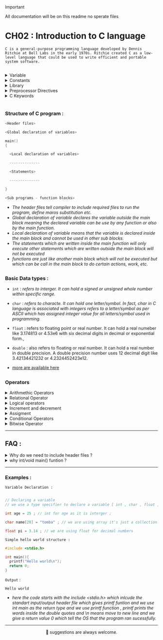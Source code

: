 > [!IMPORTANT]
> All documentation will be on this readme no sperate files

# CH02 : Introduction to C language 

`C is a general-purpose programming language developed by Dennis Ritchie at Bell Labs in the early 1970s. Ritchie created C as a low-level language that could be used to write efficient and portable system software.`

##

<details>
  <summary>
    Variable  
  </summary>
  
- `A variable is an identifier or a name which is used to refer a value and this value varies or changes during the program execution.`<br>
*example* : *name = tomba , surname = laisharam, age=25*
- `How to declare a variable in C ?`
  - We use a data type specifier along with the variable
     - e.g : `int age ;` , *int is a data type for interger and age is the name of variable*
- `Two types of Variable` :
  - `Global Variable` : *Variable which are declared outside the main function block, and they can be used in the main program block and sub program block like functions.*
  - `Local Variable `: *Variable which are declared inside the main function block, and they are used only in the block in which they are declared. Sub programs or functions can also have local variable.*
- `Initialization and Assignment`

  - `Initialization`: *When we declare a variable and give it a value at the same time, it's called initialization.*
    - **Example**: 
      ```c
      int age = 32;
      ```
      We declare an integer variable named `age` and assign it the value 32 at the same time.

  - `Assignment`: *When we give a new value to an already declared variable, it's called assignment.*
    - **Example**: 
      ```c
      age = 25;
      ```
      The variable `age` was already initialized with the value 32, and now we are updating it to 25.

    - Assignment is not limited to changing values. If a variable was declared but not initialized, we can assign a value to it later.
      - **Example**:
        ```c
        int age;     // Declaration without initialization
        age = 30;    // Assignment after declaration
        ```
</details>

<details>
  <summary>
    Constants
  </summary>

- `Constant : Any unchanged value in a program during program execution is called a constant .`
  
- `Different Types of Constant `:
  
    - `Numeric Constants` :
      
        - 1.`Interger Constant `: *An interger constant is a signed or unsigned whole number.*
          - e.g `-24, 52, 102`
            
        - 2.`Real or Floating Point Constant` : *Any signed or unsigned number with fractional part is called real or floating point constant*
            - e.g `3.14, 0.234, 0.42e-32`
              
    - `String or Character constant` :
      
        - 1.`Single character string constant` : *Any letter or character enclosed in single apostrophe is called single character sting constant*
            - e.g `'h', 'a' , '+'`
              
        - 2.`String of characters constant` : *Any string of characters consisting of letters, digits, and symbols enclosed in double quotes is called string of characters constant*
            - e.g `"letters", "number02" , "person+name+$`
              
</details>

<details>

<summary>
  Library
</summary>

- `Library` :  *A library in C is a collection of pre-compiled functions and routines that can be used in programs to perform common tasks, such as input/output, string handling, or math operations.*

-  `Common Librarys`:

      - `stdio.h` : *provides function and others assets for input/output*

      - `conio.h` : *short for console input output , is a library used by some older compilers like TURBOC++ compiler, that provide functions like getch,clrscr,etc but it's a outdated library*
    
      - `math.h` : *provides mathematical funtions to perform mathematical calculations , funcitons include sqrt, pow,etc*
    
      - `string.h` : *provide funtions for manipilating strings in c , functions include strcpy,strcmp,strlen ,etc*

      - `stdlib.h` : *provides system related functions , like system,malloc,calloc,free for dynaminc memory allocation*
 
> Sometimes Programmers write their own librarys for their specific needs

</details>

<details>
<summary>Preprocessor Directives</summary>

- `Preprocessor directives in C are instructions that are processed by the C preprocessor before the actual compilation of the program begins. These directives begin with the symbol # and are used to include files, define constants or macros, and control the compilation process conditionally.`
  
- `Types of Preprocessor directives` :
  - 1. `File Inclusion` :  *Used to include contents of another file , `syntax : #include <file>`*

  - 2. `Macro Definition` : *Used to define symbolic constant or macro , `example : #define MONTH 30`*

  - [more are available here](https://www.geeksforgeeks.org/cc-preprocessors/) 
  
</details>

<details>
  <summary>
    C Keywords 
  </summary>

`There are 32 available Keywords in C (version C98/C90)`

```c
auto        break       case        char        const
continue    default     do          double      else
enum        extern      float       for         goto
if          int         long        register    return
short       signed      sizeof      static      struct
switch      typedef     union       unsigned    void
volatile    while
```

  
</details>


#


### Structure of C program :
```c
<Header files>

<Global declaration of variables>

main()
{

  <Local declaration of variables>

  --------------

  <Statements>

  --------------

}

<Sub programs - function blocks>
```

- *The header files tell compiler to include required files to run the program, define maros substitution etc.*
- *Global declaration of variable declares the variable outside the main block meaning the declared variable can be use by any function or also by the main function.*
- *Local declaration of variable means that the variable is declared inside the main block and cannot be used in other sub blocks.*
- *The statements which are written inside the main function will only execute other statements which are written outside the main block will not be executed*
- *functions are just like another main block which will not be executed but which can be call in the main block to do certain actions, work, etc.*

##

### Basic Data types :

- `int` : *refers to interger. It can hold a signed or unsigned whole number within specific range.*
  
- `char` : *refers to characte. It can hold one letter/symbol. In fact, char in C language is associated with integers refers to a letter/symbol as per ASCII which has assigned integer value for all letters/symbol used in programming.*
  
- `float` : refers to floating point or real number. It can hold a real numeber like 3.174813 or 4.53e6 with six decimal digits in decimal or exponential form.,

- `double` : also refers to floating or real number. It can hold a real number in double precision. A double precision number uses 12 decimal digit like 3.42134421232 or 4.2324452423e12.

- [more are available here](https://www.geeksforgeeks.org/data-types-in-c/)

## 

### Operators 

<details>
  <summary>
    Arithmethic Operators 
  </summary>
  
- `+ : addition` , *1 + 1 = 2* 
- `- : substraction`, *2 - 1 = 1*
- `* : multiplication`, *2 * 3 = 6*
- `/ : division`, *8 / 2 = 4*

</details>

<details>
  <summary>
    Relational Operator
  </summary>

- `< : less than` : *5 < 2 : FALSE*

- `> : greater than` : *5 > 2 : TRUE*

- `<= : less than or equal to` : *5 <= 2 : FALSE*

- `>= : greater than or equal to` : *5 >= 2 : TRUE*

- `== : equal to` : *5 == 2 : FALSE* or *5 == 5 : TRUE*

- `!= : not equal to` : *5 != 2 : TRUE*

</details>

<details>
  <summary>
    Logical operators
  </summary>


-`&& : AND` : Returns TRUE if all the given condition or statement are true , if any statement is false , it will always return FALSE <br> *e.g (5<2) && (5>2) : FALSE*

-`|| : OR` : Return TRUE if any of the given condition or statement are true, if none of the condition is TRUE , it will always return FALSE <br> *e.g (5<2) || (5>3) : TRUE*  

-`! : NOT` : Return TRUE if the condition is FALSE , if the condtion is TRUE , it will always return FALSE <br> *e.g !(5<2) : TRUE*


`TRUTH TABLE FOR AND(&&)`


| `OPERAND 1` | `OPERAND 2` | `RESULT` |
| -- | -- | -- |
| `true` | `true` | `true` |
| `true` | `false` | `false` | 
| `false` | `true` | `false` |
| `false` | `false` | `false` |


`TRUTH TABLE FOR OR(||)`


| `OPERAND 1` | `OPERAND 2` | `RESULT` |
| -- | -- | -- |
| `true` | `true` | `true` |
| `true` | `false` | `true` | 
| `false` | `true` | `true` |
| `false` | `false` | `false` |


`TRUTH TABLE FOR NOT(!)`

| `OPERAND` | `RESULT` |
| -- | -- |
| `true` |  `false` |
| `false` | `true` | 

</details>

<details>
  <summary>
    Increment and decrement 
  </summary>


### In the C programming language, increment and decrement are operators that are used to increase or decrease the value of a variable by 1, respectively.

## Increment

The increment operator in C is represented by the `++` symbol. It can be used in two ways:

1. **Pre-increment**: `++variable`
   - The value of the variable is incremented by 1 before it is used in the expression.
   - Example: `x = ++y;` (first increments `y` by 1, then assigns the new value of `y` to `x`)

2. **Post-increment**: `variable++`
   - The value of the variable is used in the expression first, and then it is incremented by 1.
   - Example: `x = y++;` (first assigns the current value of `y` to `x`, then increments `y` by 1)

## Decrement

The decrement operator in C is represented by the `--` symbol. It can also be used in two ways:

1. **Pre-decrement**: `--variable`
   - The value of the variable is decremented by 1 before it is used in the expression.
   - Example: `x = --y;` (first decrements `y` by 1, then assigns the new value of `y` to `x`)

2. **Post-decrement**: `variable--`
   - The value of the variable is used in the expression first, and then it is decremented by 1.
   - Example: `x = y--;` (first assigns the current value of `y` to `x`, then decrements `y` by 1)

Here's an example to illustrate the difference between pre-increment/decrement and post-increment/decrement:

```c
int x = 5;
int y = 10;

// Pre-increment
x = ++y; // x = 11, y = 11

// Post-increment
x = y++; // x = 11, y = 12

// Pre-decrement
x = --y; // x = 11, y = 11

// Post-decrement
x = y--; // x = 12, y = 11
```
  
</details>

<details>
  <summary>
    Assigment
  </summary>


In C programming, assignment operators are used to assign values to variables. The most common assignment operator is the equal sign (=), but there are several compound assignment operators that combine an arithmetic operation with assignment. Here's a brief explanation of some of these operators, along with examples in C code format.

Simple Assignment (=)
Assigns the value on the right to the variable on the left.

```c
int x = 10;  // x is now 10
```

Addition Assignment (+=)
Adds the right operand to the left operand and assigns the result to the left operand.

```c
int x = 10;
x += 5;  // x is now 15 (10 + 5)
```

Subtraction Assignment (-=)
Subtracts the right operand from the left operand and assigns the result to the left operand.

```c
int x = 10;
x -= 3;  // x is now 7 (10 - 3)
```

Multiplication Assignment (*=)
Multiplies the left operand by the right operand and assigns the result to the left operand.

```c
int x = 10;
x *= 2;  // x is now 20 (10 * 2)
```

Division Assignment (/=)
Divides the left operand by the right operand and assigns the result to the left operand.

```c
int x = 10;
x /= 2;  // x is now 5 (10 / 2)
```

Modulus Assignment (%=)
Takes the modulus using the left operand and the right operand and assigns the result to the left operand.

```c
int x = 10;
x %= 3;  // x is now 1 (10 % 3)
```

Bitwise AND Assignment (&=)
Performs a bitwise AND operation on the left operand and the right operand and assigns the result to the left operand.

```c

int x = 0b1010;
x &= 0b1100;  // x is now 0b1000 (0b1010 & 0b1100)
```

Bitwise OR Assignment (|=)
Performs a bitwise OR operation on the left operand and the right operand and assigns the result to the left operand.

```c

int x = 0b1010;
x |= 0b0011;  // x is now 0b1011 (0b1010 | 0b0011)
```

Bitwise XOR Assignment (^=)
Performs a bitwise XOR operation on the left operand and the right operand and assigns the result to the left operand.


```c

int x = 0b1010;
x ^= 0b0101;  // x is now 0b1111 (0b1010 ^ 0b0101)
```

These compound assignment operators provide a shorthand way to update the value of a variable based on its current value. They are widely used in C programming to make code more concise and readable.
  
</details>


<details>

<summary>
  Conditional Operators
</summary>
<br>

Conditional Operator or Ternary operator is used to check a condition and select a value of the condition depending on the value of the condition.
It's just a shorter version of if-else statement completed in one line. 

- `Ternary operator in c` : *syntax :* `(condition)? value 1 : value 2 ;`,
- If the condition is *TRUE* it will execute the `value 1` and if the condition is *FALSE* it will execute the `value 2`.

<br>

`Comparision Ternary and if-else operator :`

<br>

`Ternary`

```c
int a = 10 ;
int b = 15 ;
int big;

big = (a>b)? a : b ; 
```

<br>

`If-else`

```c
int a = 10;
int b = 15;
int big;

if (a>b){
big = a;
}
else {
big = b;
}
```

</details>


<details>
<summary>
  Bitwise Operator
</summary>

>Recommanded not to focus much on these as they are for advance programmers who manages data at bit level<br>
>Some Research on Binary numbers and Base 2 number system will help understand these better ! 

## 🔹 What Are Bitwise Operators?

Bitwise operators work on **individual bits** (0s and 1s) of integer values.  
They perform operations at the binary level.

---

## 🔹 Why Use Bitwise Operators?

They are useful for:
- Low-level hardware programming
- Efficient memory or flag manipulation
- Performance optimization

---

## 🔹 Bitwise Operators in C

| Operator | Name         | Description                                                |
|----------|--------------|------------------------------------------------------------|
| `&`      | AND          | 1 if **both bits** are 1                                   |
| `\|`      | OR           | 1 if **at least one** bit is 1                             |
| `^`      | XOR          | 1 if **only one** of the bits is 1                         |
| `~`      | NOT          | **Flips** all bits (0 becomes 1, and 1 becomes 0)          |
| `<<`     | Left Shift   | Shifts bits **left**, fills 0s on the right                |
| `>>`     | Right Shift  | Shifts bits **right**, removes bits from the end           |

---

## 🔹 Example in C

```c
#include <stdio.h>

int main() {
    int a = 5;   // Binary: 00000101
    int b = 3;   // Binary: 00000011

    printf("a & b = %d\n", a & b);  // 00000001 -> 1
    printf("a | b = %d\n", a | b);  // 00000111 -> 7
    printf("a ^ b = %d\n", a ^ b);  // 00000110 -> 6
    printf("~a = %d\n", ~a);        // In 8-bit: 11111010 -> -6 (2's complement)
    printf("a << 1 = %d\n", a << 1); // 00001010 -> 10
    printf("a >> 1 = %d\n", a >> 1); // 00000010 -> 2

    return 0;
}
```

---

## 🔹 Quick Bit Reference

```text
a = 5  = 00000101
b = 3  = 00000011

a & b  = 00000001 = 1
a | b  = 00000111 = 7
a ^ b  = 00000110 = 6
~a     = 11111010 = -6 (in 2's complement)
a << 1 = 00001010 = 10
a >> 1 = 00000010 = 2
```

---

</details>

---

## FAQ :

<details>

<summary>
Why do we need to include header files ? 
</summary>


### Why do we need to include header files ?

`We include header file because they contain pre-define functions , macros which will help us write a program without making complex functions .`

*We can also write a program without including a header file but we need to write our own functions like example we do not want to include the stdio.h header file but this header file give us the required functions for input/output like printf and scanf so if we do not include the stdio.h header file we need to make a custom funtion for printing and getting user input like printf and scanf by ourself*

### TL;DR 

`We include header file to use pre-define functions , macros so if we do not include them we need to make the funtions ourself`


</details>

<details>

<summary>
  why int/void main() funtion ?
</summary>

### Why most of the time main() has int/void next to it like int/void main() ? 

> using void is also discourage for large projects

`Main function is the only function which is executed by the program. So a funtion need a type right ? so we are specifying the type of our main funtion int meaning it was a integer return type and void means no return type and the OS also checks for return type to determine what happen to the program running ?`

- *For every funtion there should be a type and the types can be our choice wheather int/void it totally depends on us*<br>
- *if we want to debug our code we specify the return type to `int`  to main because when the main program executes successfully it return 0 and when it had error it return 1*<br>
- *if we dont want to debug or bother with returns we specify `void` to main because when it executes it will not return anything*<br>
- *the OS or the system check the program running so it check via the return type if return was 1 it knows the program has ran into an error and will notify you*

### TL;DR

`We use int/void to main because main is also a funtion and every funtion needs its type to determine return type and we use int when we need to debug code because it returns 0 when it works and 1 when it gives error and we use void to specify no return type meaning nothing will return and bother and the os also check the program condition using return values`.

--- 

### 🙃 After this did i just sense another question XD ? if not 😳 i will try to list it 

### Q. Then why can't we use char main() or float main() ?

`We can use char or float type with main but it is highly discourage because the OS or the system checking the program condition via the return value
will not be able to understand char return and float return as said in the above that 0 and 1 are used for success and error and there are no know values for char and float return.`

### TL;DR 

`We can use char or float main but it is highly discourage as the OS will not know the return values because the OS does not have any idea what a char or float return means as it works on 0 and 1 for return`

</details>

---

### Examples :

`Variable Declaration : `

```c

// Declaring a variable 
// we use a type specifier to declare a variable [ int , char , float , double] choose the required type

int age = 25 ; // int for age as it is interger ;

char name[20] = "tomba" ; // we are using array it's just a collection of many char

float pi = 3.14 ; // we are using float for decimal numbers 
```



`Simple hello world structure : `

```c
#include <stdio.h>

int main(){
  printf("Hello world\n");
  return 0;
}
```

`Output` :
  ```
Hello world

```


- *here the code starts with the include <stdio.h>  which inlcude the standart input/output header file which gives printf funtion and we use int main as the return type and we use printf function , printf prints the words inside the double quotes and \n means move to new line and we give a return value 0 which tell the OS that the program ran sucessfully.*

---

<p align="center">
  💌 suggestions are always welcome.
</p>





